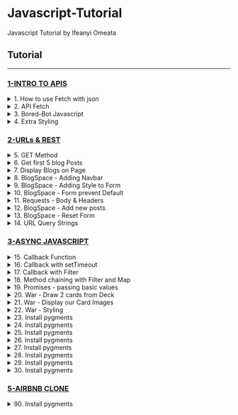 # Javascript-Tutorial
Javascript Tutorial by Ifeanyi Omeata

## Tutorial

---

### [1-INTRO TO APIS](#)

<details>
  <summary>1. How to use Fetch with json</summary>

```Javascript
fetch('http://example.com/movies.json')
  .then((response) => response.json())
  .then((data) => console.log(data));
```

```Javascript
var myRequest = new Request('products.json');//GET
var myRequest = new Request('products.json', {method: "post"});//POST

fetch(myRequest)
  .then(response => response.json())
  .then(data => {
    console.log(data);
  })
  .catch(console.error);
```

</details>

<details>
  <summary>2. API Fetch</summary>

index.js:

```Javascript
fetch("https://dog.ceo/api/breeds/image/random")
    .then(response => response.json())
    .then(data => {
        console.log(data)
        document.getElementById("image-container").innerHTML = `
            <img src="${data.message}" />
        `
    })
```

```Javascript
fetch("https://apis.scrimba.com/bored/api/activity")
    .then(response => response.json())
    .then(data => {
        console.log(data)
        document.getElementById("activity-name").textContent = data.activity
    })
```

</details>

<details>
  <summary>3. Bored-Bot Javascript</summary>

index.js:

```Javascript
document.getElementById("get-activity").addEventListener("click", function() {
  fetch("https://apis.scrimba.com/bored/api/activity")
    .then(response => response.json())
    .then(data => {
      document.getElementById("activity").textContent = data.activity
    })
})

```

</details>

<details>
  <summary>4. Extra Styling</summary>

Index.js:

```Javascript
document.getElementById("get-activity").addEventListener("click", function() {
  fetch("https://apis.scrimba.com/bored/api/activity")
    .then(response => response.json())
    .then(data => {
      document.getElementById("activity").textContent = data.activity
      document.getElementById("title").textContent = "🦾 HappyBot🦿"
      document.body.classList.add("fun")
    })
})

```

Index.css:

```Javascript
body {
    /* uigradients.com */
    background: #bdc3c7;  /* fallback for old browsers */
    background: -webkit-linear-gradient(to top, #2c3e50, #bdc3c7);  /* Chrome 10-25, Safari 5.1-6 */
    background: linear-gradient(to top, #2c3e50, #bdc3c7); /* W3C, IE 10+/ Edge, Firefox 16+, Chrome 26+, Opera 12+, Safari 7+ */
    background-repeat: no-repeat;
    height: 100vh;
    display: flex;
    flex-direction: column;
    align-items: center;
    font-family: Oxygen, sans-serif;
}

button {
    height: 100px;
    width: 100px;
    border-radius: 50%;
    background-color: red;
    border: 1px solid darkred;
    cursor: pointer;
}

.fun {
    /* CSS generated from https://uigradients.com */
    background: #fc4a1a;  /* fallback for old browsers */
    background: -webkit-linear-gradient(to left, #f7b733, #fc4a1a);  /* Chrome 10-25, Safari 5.1-6 */
    background: linear-gradient(to left, #f7b733, #fc4a1a); /* W3C, IE 10+/ Edge, Firefox 16+, Chrome 26+, Opera 12+, Safari 7+ */
}

```

</details>

### [2-URLs & REST](#)

<details>
  <summary>5. GET Method</summary>

index.js:

```Javascript
fetch("https://apis.scrimba.com/jsonplaceholder/todos", {method: "GET"})
    .then(res => res.json())
    .then(data => console.log(data))
```

</details>

<details>
  <summary>6. Get first 5 blog Posts</summary>

index.js:

```Javascript
fetch("https://apis.scrimba.com/jsonplaceholder/posts")
    .then(res => res.json())
    .then(data => {
        const postsArr = data.slice(0, 5)
        console.log(postsArr)
    })
```

</details>

<details>
  <summary>7. Display Blogs on Page</summary>

index.js:

```Javascript
fetch("https://apis.scrimba.com/jsonplaceholder/posts")
    .then(res => res.json())
    .then(data => {
        const postsArr = data.slice(0, 5)
        let html = ""
        for (let post of postsArr) {
            html += `
                <h3>${post.title}</h3>
                <p>${post.body}</p>
                <hr />
            `
        }
        document.getElementById("blog-list").innerHTML = html
    })

```

</details>

<details>
  <summary>8. BlogSpace - Adding Navbar</summary>

index.html:

```html
<html>
    <head>
        <link rel="preconnect" href="https://fonts.gstatic.com">
        <link href="https://fonts.googleapis.com/css2?family=Karla:wght@200;400;700&display=swap" rel="stylesheet">
        <link rel="stylesheet" href="index.css">
    </head>
    <body>
        <nav>
            <h3>BlogSpace</h3>
        </nav>
        <div id="blog-list"></div>
        <script src="index.js"></script>
    </body>
</html>

```

Index.css:

```css
body {
    font-family: 'Karla', sans-serif;
    margin: 0;
    padding: 0;
}

nav {
    background-color: beige;
    padding: 5px;
    height: 30px;
    display: flex;
    align-items: center;
    position: fixed;
    width: 100%;
}

nav > h3 {
    margin: 0;
}

#blog-list {
    padding: 30px 10px 10px;
}

```

Index.js:

```Javascript
fetch("https://apis.scrimba.com/jsonplaceholder/posts")
    .then(res => res.json())
    .then(data => {
        const postsArr = data.slice(0, 5)
        let html = ""
        for (let post of postsArr) {
            html += `
                <h3>${post.title}</h3>
                <p>${post.body}</p>
                <hr />
            `
        }
        document.getElementById("blog-list").innerHTML = html
    })

```

</details>

<details>
  <summary>9. BlogSpace - Adding Style to Form</summary>

index.css:

```css
body {
    font-family: 'Karla', sans-serif;
    margin: 0;
    padding: 0;
}

nav {
    background-color: beige;
    padding: 5px;
    height: 30px;
    display: flex;
    align-items: center;
    position: fixed;
    width: 100%;
}

nav > h3 {
    margin: 0;
}

#blog-list {
    padding: 10px;
}

form {
    padding: 60px 10px 10px;
    display: grid;
    background-color: lightblue;
}

input#post-title, textarea#post-body {
    margin-bottom: 10px;
}

button {
    padding: 10px;
    font-size: 18px;
    cursor: pointer;
}

```

index.html:

```html
<html>
    <head>
        <link rel="preconnect" href="https://fonts.gstatic.com">
        <link href="https://fonts.googleapis.com/css2?family=Karla:wght@200;400;700&display=swap" rel="stylesheet">
        <link rel="stylesheet" href="index.css">
    </head>
    <body>
        <nav>
            <h3>BlogSpace</h3>
        </nav>
        <form>
            <label for="post-title">Title:</label>
            <input id="post-title" type="text" />
            <label for="post-body">Body:</label>
            <textarea id="post-body"></textarea>
            <button>Post</button>
        </form>
        <div id="blog-list"></div>
        <script src="index.js"></script>
    </body>
</html>

```

Index.js:

```Javascript
fetch("https://apis.scrimba.com/jsonplaceholder/posts")
    .then(res => res.json())
    .then(data => {
        const postsArr = data.slice(0, 5)
        let html = ""
        for (let post of postsArr) {
            html += `
                <h3>${post.title}</h3>
                <p>${post.body}</p>
                <hr />
            `
        }
        document.getElementById("blog-list").innerHTML = html
    })

```

</details>

<details>
  <summary>10. BlogSpace - Form prevent Default</summary>

Index.js:

```Javascript
fetch("https://apis.scrimba.com/jsonplaceholder/posts")
    .then(res => res.json())
    .then(data => {
        const postsArr = data.slice(0, 5)
        let html = ""
        for (let post of postsArr) {
            html += `
                <h3>${post.title}</h3>
                <p>${post.body}</p>
                <hr />
            `
        }
        document.getElementById("blog-list").innerHTML = html
    })

document.getElementById("new-post").addEventListener("submit", function(e) {
    e.preventDefault()
    const postTitle = document.getElementById("post-title").value
    const postBody = document.getElementById("post-body").value
    const data = {
        title: postTitle,
        body: postBody
    }
    console.log(data)
})

```

</details>

<details>
  <summary>11. Requests - Body & Headers</summary>

Index.js:

```Javascript
    method: 'POST', // *GET, POST, PUT, DELETE, etc.
    mode: 'cors', // no-cors, *cors, same-origin
    cache: 'no-cache', // *default, no-cache, reload, force-cache, only-if-cached
    credentials: 'same-origin', // include, *same-origin, omit
    headers: {
      'Content-Type': 'application/json'
      // 'Content-Type': 'application/x-www-form-urlencoded',
    },
    redirect: 'follow', // manual, *follow, error
    referrerPolicy: 'no-referrer', // no-referrer, *no-referrer-when-downgrade, origin, origin-when-cross-origin, same-origin, strict-origin, strict-origin-when-cross-origin, unsafe-url
    body: JSON.stringify(data) // body data type must match "Content-Type" header

```

```Javascript
fetch("https://apis.scrimba.com/jsonplaceholder/todos", {
    method: "POST",
    body: JSON.stringify({
        title: "Buy Milk",
        completed: false
    }),
    headers: {
        "Content-Type": "application/json"
    }
})
    .then(res => res.json())
    .then(data => console.log(data))

```

```Javascript
fetch("https://apis.scrimba.com/jsonplaceholder/posts")
    .then(res => res.json())
    .then(data => {
        const postsArr = data.slice(0, 5)
        let html = ""
        for (let post of postsArr) {
            html += `
                <h3>${post.title}</h3>
                <p>${post.body}</p>
                <hr />
            `
        }
        document.getElementById("blog-list").innerHTML = html
    })

document.getElementById("new-post").addEventListener("submit", function(e) {
    e.preventDefault()
    const postTitle = document.getElementById("post-title").value
    const postBody = document.getElementById("post-body").value
    const data = {
        title: postTitle,
        body: postBody
    }

    const options = {
        method: "POST",
        body: JSON.stringify(data),
        headers: {
            "Content-Type": "application/json"
        }
    }

    fetch("https://apis.scrimba.com/jsonplaceholder/posts", options)
        .then(res => res.json())
        .then(data => console.log(data))
})

```

</details>

<details>
  <summary>12. BlogSpace - Add new posts </summary>

Index.js:

```Javascript
let postsArray = []

function renderPosts() {
    let html = ""
    for (let post of postsArray) {
        html += `
            <h3>${post.title}</h3>
            <p>${post.body}</p>
            <hr />
        `
    }
    document.getElementById("blog-list").innerHTML = html
}

fetch("https://apis.scrimba.com/jsonplaceholder/posts")
    .then(res => res.json())
    .then(data => {
        postsArray = data.slice(0, 5)
        renderPosts()
    })

document.getElementById("new-post").addEventListener("submit", function(e) {
    e.preventDefault()
    const postTitle = document.getElementById("post-title").value
    const postBody = document.getElementById("post-body").value
    const data = {
        title: postTitle,
        body: postBody
    }

    const options = {
        method: "POST",
        body: JSON.stringify(data),
        headers: {
            "Content-Type": "application/json"
        }
    }

    fetch("https://apis.scrimba.com/jsonplaceholder/posts", options)
        .then(res => res.json())
        .then(post => {
            postsArray.unshift(post)
            renderPosts()
        })
})
```

</details>

<details>
  <summary>13. BlogSpace - Reset Form</summary>

Index.js:

```Javascript
let postsArray = []
const titleInput = document.getElementById("post-title")
const bodyInput = document.getElementById("post-body")
const form = document.getElementById("new-post")

function renderPosts() {
    let html = ""
    for (let post of postsArray) {
        html += `
            <h3>${post.title}</h3>
            <p>${post.body}</p>
            <hr />
        `
    }
    document.getElementById("blog-list").innerHTML = html
}

fetch("https://apis.scrimba.com/jsonplaceholder/posts")
    .then(res => res.json())
    .then(data => {
        postsArray = data.slice(0, 5)
        renderPosts()
    })

form.addEventListener("submit", function(e) {
    e.preventDefault()
    const postTitle = titleInput.value
    const postBody = bodyInput.value
    const data = {
        title: postTitle,
        body: postBody
    }

    const options = {
        method: "POST",
        body: JSON.stringify(data),
        headers: {
            "Content-Type": "application/json"
        }
    }

    fetch("https://apis.scrimba.com/jsonplaceholder/posts", options)
        .then(res => res.json())
        .then(post => {
            postsArray.unshift(post)
            renderPosts()
            titleInput.value = ""
            bodyInput.value = ""
            // form.reset()
        })
})

```

</details>

<details>
  <summary>14. URL Query Strings</summary>

```markdown
1. Get a list of all bike racks sold on the site?
/bikeracks

2. Get a list of all bike racks available in the physical store right now?
   (Assume a query called "available" that is a boolean true/false)
/bikeracks?available=true  ==> {available: "true"} (Will be parsed as a string)

3. Get a list of all "Thule"-brand bike racks that can hold 4 bikes?
   (Assume there are "brand" and "numBikes" queries)
/bikeracks?brand=thule&numBikes=4

```

</details>

### [3-ASYNC JAVASCRIPT](#)

<details>
  <summary>15. Callback Function</summary>

Index.js:

```Javascript
function handleClick() {
    fetch("https://apis.scrimba.com/deckofcards/api/deck/new/shuffle/")
        .then(res => res.json())
        .then(data => console.log(data))
}

document.getElementById("new-deck").addEventListener("click", handleClick)
```

</details>

<details>
  <summary>16. Callback with setTimeout</summary>

Index.js:

```Javascript
function callback() {
    console.log("I finally ran!")
}

setTimeout(callback, 2000)

```

</details>

<details>
  <summary>17. Callback with Filter</summary>

Index.js:

```Javascript
const people = [
    { name: "Jack", hasPet: true, age: 12 },
    { name: "Jill", hasPet: false, age: 18 },
    { name: "Alice", hasPet: true, age: 22 },
    { name: "Bob", hasPet: false, age: 32 },
]

function gimmeThePets(person) {
    return person.hasPet
}

const peopleWithPets = people.filter(gimmeThePets)
console.log(peopleWithPets)

```

```Javascript
const people = [
    { name: "Jack", hasPet: true, age: 12 },
    { name: "Jill", hasPet: false, age: 18 },
    { name: "Alice", hasPet: true, age: 22 },
    { name: "Bob", hasPet: false, age: 32 },
]

const adults = people.filter(person => person.age >= 18)

console.log(adults)

```

```Javascript
function handleClick() {
    fetch("https://apis.scrimba.com/deckofcards/api/deck/new/shuffle/")
        .then(res => res.json())
        .then(data => console.log(data))
}

document.getElementById("new-deck").addEventListener("click", handleClick)

const people = [
    { name: "Jack", hasPet: true },
    { name: "Jill", hasPet: false },
    { name: "Alice", hasPet: true },
    { name: "Bob", hasPet: false },
]

function filterArray(array, callback) {
    const resultingArray = []
    for (let item of array) {
        const shouldBeIncluded = callback(item)
        if (shouldBeIncluded) {
            resultingArray.push(item)
        }
    }
    return resultingArray
}

const peopleWithPets = filterArray(people, function(person) {
    return person.hasPet
})

console.log(peopleWithPets)

```

</details>

<details>
  <summary>18. Method chaining with Filter and Map</summary>

Index.js:

```Javascript
const voters = [
    {name: "Joe", email: "joe@joe.com", voted: true},
    {name: "Jane", email: "jane@jane.com", voted: true},
    {name: "Bo", email: "bo@bo.com", voted: false},
    {name: "Bane", email: "bane@bane.com", voted: false}
]

const finalResult = voters.filter(voter => voter.voted).map(voter => voter.email)
console.log(finalResult)

```

</details>

<details>
  <summary>19. Promises - passing basic values</summary>

Index.js:

```Javascript
fetch("https://apis.scrimba.com/bored/api/activity")
    .then(function(res) {
        return "Hello"
    })
    .then(function(whatever) {
        console.log(whatever)
        return "World"
    })
    .then(function(another) {
        console.log(another)
    })

```

</details>

<details>
  <summary>20. War - Draw 2 cards from Deck</summary>

Index.js:

```Javascript
let deckId

function handleClick() {
    fetch("https://apis.scrimba.com/deckofcards/api/deck/new/shuffle/")
        .then(res => res.json())
        .then(data => {
            console.log(data)
            deckId = data.deck_id
        })
}

document.getElementById("new-deck").addEventListener("click", handleClick)

document.getElementById("draw-cards").addEventListener("click", () => {
    fetch(`https://apis.scrimba.com/deckofcards/api/deck/${deckId}/draw/?count=2`)
        .then(res => res.json())
        .then(data => console.log(data))
})

```

</details>

<details>
  <summary>21. War - Display our Card Images</summary>

Index.js:

```Javascript
let deckId

function handleClick() {
    fetch("https://apis.scrimba.com/deckofcards/api/deck/new/shuffle/")
        .then(res => res.json())
        .then(data => {
            console.log(data)
            deckId = data.deck_id
        })
}

document.getElementById("new-deck").addEventListener("click", handleClick)

document.getElementById("draw-cards").addEventListener("click", () => {
    fetch(`https://apis.scrimba.com/deckofcards/api/deck/${deckId}/draw/?count=2`)
        .then(res => res.json())
        .then(data => {
            console.log(data.cards)
            document.getElementById("cards").innerHTML = `
                <img src=${data.cards[0].image} />
                <img src=${data.cards[1].image} />
            `
        })
})

```

</details>

<details>
  <summary>22. War - Styling</summary>

Index.css:

```css
html, body {
    margin: 0;
    padding: 0;
    background-image: url("img/table.png");
    font-family: "Exo 2", sans-serif;
    height: 100vh;
}

body {
    display: flex;
    flex-direction: column;
    justify-content: space-between;
}

button {
    background-color: #FFF100;
    cursor: pointer;
    border: none;
}

button#new-deck {
    align-self: flex-start;
    padding: 5px;
}

button.draw {
    font-size: 1.2em;
    padding: 5px;
}

```

Index.js:

```Javascript
let deckId

function handleClick() {
    fetch("https://apis.scrimba.com/deckofcards/api/deck/new/shuffle/")
        .then(res => res.json())
        .then(data => {
            console.log(data)
            deckId = data.deck_id
        })
}

document.getElementById("new-deck").addEventListener("click", handleClick)

document.getElementById("draw-cards").addEventListener("click", () => {
    fetch(`https://apis.scrimba.com/deckofcards/api/deck/${deckId}/draw/?count=2`)
        .then(res => res.json())
        .then(data => {
            console.log(data.cards)
            document.getElementById("cards").innerHTML = `
                <img src=${data.cards[0].image} />
                <img src=${data.cards[1].image} />
            `
        })
})

```

</details>

<details>
  <summary>23. Install pygments</summary>

Index.js:

```Javascript


```

```Javascript


```

```Javascript


```

</details>

<details>
  <summary>24. Install pygments</summary>

Index.js:

```Javascript


```

```Javascript


```

```Javascript


```

</details>

<details>
  <summary>25. Install pygments</summary>

Index.js:

```Javascript


```

```Javascript


```

```Javascript


```

</details>

<details>
  <summary>26. Install pygments</summary>

Index.js:

```Javascript


```

```Javascript


```

```Javascript


```

</details>

<details>
  <summary>27. Install pygments</summary>

Index.js:

```Javascript


```

```Javascript


```

```Javascript


```

</details>

<details>
  <summary>28. Install pygments</summary>

Index.js:

```Javascript


```

```Javascript


```

```Javascript


```

</details>

<details>
  <summary>29. Install pygments</summary>

Index.js:

```Javascript


```

```Javascript


```

```Javascript


```

</details>

<details>
  <summary>30. Install pygments</summary>

Index.js:

```Javascript


```

```Javascript


```

```Javascript


```

</details>

### [5-AIRBNB CLONE](#)

<details>
  <summary>90. Install pygments</summary>

components/Card.js:

```Javascript


```

```Javascript


```

```Javascript


```

</details>
